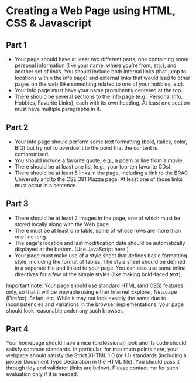 
#  Creating a Web Page using HTML, CSS & Javascript

## Part 1
* Your page should have at least two different parts, one containing some personal information 
(like your name, where you're from, etc.), and another set of links. You should include both 
internal links (that jump to locations within the info page) and external links that would lead to 
other pages on the web (like something related to one of your hobbies, etc).
* Your info page must have your name prominently centered at the top. 
* There should be several sections to the info page (e.g., Personal Info, Hobbies, Favorite Links), 
each with its own heading. At least one section must have multiple paragraphs in it. 


## Part 2 
* Your info page should perform some text formatting (bold, italics, color, BIG) but try not to 
overdue it to the point that the content is compromised. 
* You should include a favorite quote, e.g., a poem or line from a movie. 
* There should be at least one list (e.g., your top-ten favorite CDs). 
* There should be at least 5 links in the page, including a link to the BRAC University and to the 
CSE 391 Piazza page. At least one of those links must occur in a sentence.


## Part 3

* There should be at least 2 images in the page, one of which must be stored locally along with 
the Web page. 
* There must be at least one table, some of whose rows are more than one line long. 
* The page's location and last modification date should be automatically displayed at the bottom. 
(Use JavaScript here.) 
* Your page must make use of a style sheet that defines basic formatting style, including the 
format of tables. The style sheet should be defined in a separate file and linked to your page. 
You can also use some inline directives for a few of the simple styles (like making bold-faced
text). 

Important note: Your page should use standard HTML (and CSS) features only, so that it will 
be viewable using either Internet Explorer, Netscape (Firefox), Safari, etc. While it may not look 
exactly the same due to inconsistencies and variations in the browser implementations, your page 
should look reasonable under any such browser. 

## Part 4

Your homepage should have a nice (professional) look and its code should satisfy common 
standards. In particular, for maximum points here, your webpage should satisfy the Strict 
XHTML 1.0 (or 1.1) standards (including a proper Document Type Declaration in the HTML 
file). You should pass it through tidy and validator (links are below). Please contact me for such 
evaluation only if it is needed. 

